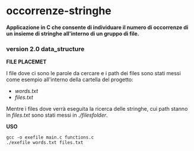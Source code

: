 # occorrenze-stringhe
**Applicazione in C che consente di individuare il numero di occorrenze di un insieme di stringhe all'interno di un gruppo di file.**

### version 2.0 data_structure

**FILE PLACEMET**

I file dove ci sono le parole da cercare e i path dei files sono stati messi come esempio all'interno della cartella del progetto:
- _words.txt_
- _files.txt_

Mentre i files dove verrà eseguita la ricerca delle stringhe, cui path stanno in _files.txt_ sono stati messi in _./filesfolder_.


**USO**
```
gcc -o exefile main.c functions.c
./exefile words.txt files.txt
```
